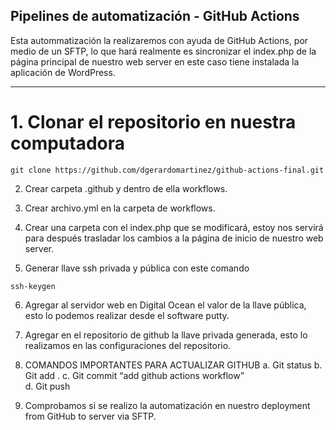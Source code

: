 ## Pipelines de automatización - GitHub Actions

Esta autommatización la realizaremos con ayuda de GitHub Actions, por medio de un SFTP, lo que hará realmente es sincronizar el index.php de la página principal de nuestro web server en este caso tiene instalada la aplicación de WordPress.

---------------------------------------------------------------------------------------------------------------------------------------------

# 1. Clonar el repositorio en nuestra computadora
```
git clone https://github.com/dgerardomartinez/github-actions-final.git
```

2. Crear carpeta .github y dentro de ella workflows.

3. Crear archivo.yml en la carpeta de workflows.

4. Crear una carpeta con el index.php que se modificará, estoy nos servirá para después trasladar los cambios a la página de inicio de nuestro web server.

5. Generar llave ssh privada y pública con este comando
```
ssh-keygen
```
6. Agregar al servidor web en Digital Ocean el valor de la llave pública, esto lo podemos realizar desde el software putty.

7.	Agregar en el repositorio de github la llave privada generada, esto lo realizamos en las configuraciones del repositorio.

8. COMANDOS IMPORTANTES PARA ACTUALIZAR GITHUB
    a.	Git status
    b.	Git add .
    c.	Git commit “add github actions workflow”  
    d.	Git push 

9. Comprobamos si se realizo la automatización en nuestro deployment from GitHub to server via SFTP.

